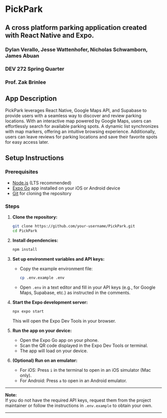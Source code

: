 # PickPark

## A cross platform parking application created with React Native and Expo.

### Dylan Verallo, Jesse Wattenhofer, Nicholas Schwamborn, James Abuan

### DEV 272 Spring Quarter

### Prof. Zak Brinlee

## App Description

PickPark leverages React Native, Google Maps API, and Supabase to provide users with a seamless way to discover and review parking locations. With an interactive map powered by Google Maps, users can effortlessly search for available parking spots. A dynamic list synchronizes with map markers, offering an intuitive browsing experience. Additionally, users can leave reviews for parking locations and save their favorite spots for easy access later.

## Setup Instructions

### Prerequisites

- [Node.js](https://nodejs.org/) (LTS recommended)
- [Expo Go](https://expo.dev/client) app installed on your iOS or Android device
- [Git](https://git-scm.com/) for cloning the repository

### Steps

1. **Clone the repository:**

   ```sh
   git clone https://github.com/your-username/PickPark.git
   cd PickPark
   ```

2. **Install dependencies:**

   ```sh
   npm install
   ```

3. **Set up environment variables and API keys:**

   - Copy the example environment file:
     ```sh
     cp .env.example .env
     ```
   - Open `.env` in a text editor and fill in your API keys (e.g., for Google Maps, Supabase, etc.) as instructed in the comments.

4. **Start the Expo development server:**

   ```sh
   npx expo start
   ```

   This will open the Expo Dev Tools in your browser.

5. **Run the app on your device:**

   - Open the Expo Go app on your phone.
   - Scan the QR code displayed in the Expo Dev Tools or terminal.
   - The app will load on your device.

6. **(Optional) Run on an emulator:**
   - For iOS: Press `i` in the terminal to open in an iOS simulator (Mac only).
   - For Android: Press `a` to open in an Android emulator.

---

**Note:**  
If you do not have the required API keys, request them from the project maintainer or follow the instructions in `.env.example` to obtain your own.

---
